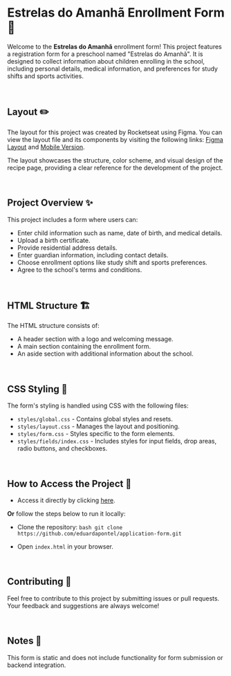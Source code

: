 # Estrelas do Amanhã Enrollment Form 🌟

Welcome to the **Estrelas do Amanhã** enrollment form! This project features a registration form for a preschool named "Estrelas do Amanhã". It is designed to collect information about children enrolling in the school, including personal details, medical information, and preferences for study shifts and sports activities.

<br>

## Layout ✏️

The layout for this project was created by Rocketseat using Figma. You can view the layout file and its components by visiting the following links: [Figma Layout](https://www.figma.com/community/file/1365016793556649696/formulario-de-matricula) and [Mobile Version](https://www.figma.com/community/file/1392235383386426797/formulario-de-matricula).

The layout showcases the structure, color scheme, and visual design of the recipe page, providing a clear reference for the development of the project.

<br>

## Project Overview ✨

This project includes a form where users can:

- Enter child information such as name, date of birth, and medical details.
- Upload a birth certificate.
- Provide residential address details.
- Enter guardian information, including contact details.
- Choose enrollment options like study shift and sports preferences.
- Agree to the school's terms and conditions.

<br>

## HTML Structure 🏗️

The HTML structure consists of:

- A header section with a logo and welcoming message.
- A main section containing the enrollment form.
- An aside section with additional information about the school.

<br>

## CSS Styling 🎨

The form's styling is handled using CSS with the following files:

- `styles/global.css` - Contains global styles and resets.
- `styles/layout.css` - Manages the layout and positioning.
- `styles/form.css` - Styles specific to the form elements.
- `styles/fields/index.css` - Includes styles for input fields, drop areas, radio buttons, and checkboxes.

<br>

## How to Access the Project 🚀

- Access it directly by clicking [here](https://eduardapontel.github.io/application-form/).

**Or** follow the steps below to run it locally:

- Clone the repository:
   ```bash git clone https://github.com/eduardapontel/application-form.git```

- Open `index.html` in your browser.

<br>

## Contributing 🤝

Feel free to contribute to this project by submitting issues or pull requests. Your feedback and suggestions are always welcome!

<br>

## Notes 📌

This form is static and does not include functionality for form submission or backend integration.
